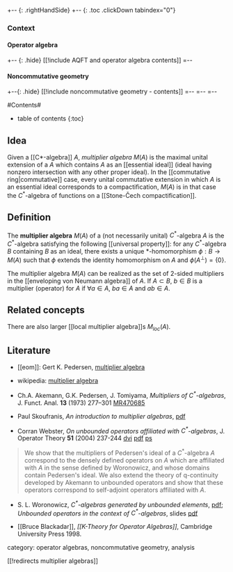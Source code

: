 
+-- {: .rightHandSide}
+-- {: .toc .clickDown tabindex="0"}
### Context
#### Operator algebra
+-- {: .hide}
[[!include AQFT and operator algebra contents]]
=--
#### Noncommutative geometry
+--{: .hide}
[[!include noncommutative geometry - contents]]
=--
=--
=--



#Contents#
* table of contents
{:toc}

## Idea

Given a [[C*-algebra]] $A$, _multiplier algebra_ $M(A)$ is the maximal unital extension of a $A$ which contains $A$ as an [[essential ideal]] (ideal having nonzero intersection with any other proper ideal). In the [[commutative ring|commutative]] case, every unital commutative extension in which $A$ is an essential ideal corresponds to a compactification, $M(A)$ is in that case the  $C^*$-algebra of functions on a [[Stone-Čech compactification]].

## Definition

The __multiplier algebra__ $M(A)$ of a (not necessarily unital) $C^*$-algebra $A$ is the $C^*$-algebra satisfying the following [[universal property]]: 
for any $C^*$-algebra $B$ containing $B$ as an ideal, there exists a unique $*$-homomorphism $\phi:B\to M(A)$ such that $\phi$ extends the identity homomorphism on $A$ and 
$\phi(A^\perp)=\{0\}$.

The multiplier algebra $M(A)$ can be realized as the set of 2-sided multipliers in the [[enveloping von Neumann algebra]] of $A$. If $A\subset B$, $b\in B$ is a multiplier (operator) for $A$ if $\forall a\in A$, $b a\in A$ and $a b\in A$.

## Related concepts

There are also larger [[local multiplier algebra]]s $M_{loc}(A)$.

## Literature

* [[eom]]: Gert K. Pedersen, [multiplier algebra](http://www.encyclopediaofmath.org/index.php/Multipliers-of-C*-algebras) 

* wikipedia: [multiplier algebra](http://en.wikipedia.org/wiki/Multiplier_algebra)

* Ch.A. Akemann, G.K. Pedersen, J. Tomiyama, _Multipliers of $C^*$-algebras_, J. Funct. Anal. __13__ (1973) 277–301 [MR470685](http://www.ams.org/mathscinet-getitem?mr=470685)

* Paul Skoufranis, _An introduction to multiplier algebras_, [pdf](http://www.math.ucla.edu/~pskoufra/OANotes-MultiplierAlgebras.pdf)

* Corran Webster, _On unbounded operators affiliated with $C^*$-algebras_, J. Operator Theory __51__ (2004) 237-244 [dvi](http://corranwebster.com/Research/unbounded.dvi) [pdf](http://corranwebster.com/Research/unbounded.pdf) [ps](http://corranwebster.com/Research/unbounded.ps)

> We show that the multipliers of Pedersen's ideal of a $C^*$-algebra $A$ correspond to the densely defined operators on $A$ which are affiliated with $A$ in the sense defined by Woronowicz, and whose domains contain Pedersen's ideal. We also extend the theory of q-continuity developed by Akemann to unbounded operators and show that these operators correspond to self-adjoint operators affiliated with $A$. 

* S. L. Woronowicz, _$C^*$-algebras generated by unbounded elements_, [pdf](http://www.fuw.edu.pl/~slworono/PDF-y/GENER.pdf); _Unbounded operators in the context of $C^*$-algebras_, slides [pdf](http://www.siue.edu/MATH/BA2009/ABSTRACTS/lecture-Woronowicz.pdf‎)

* [[Bruce Blackadar]], _[[K-Theory for Operator Algebras]]_, Cambridge University Press 1998.

category: operator algebras, noncommutative geometry, analysis

[[!redirects multiplier algebras]]